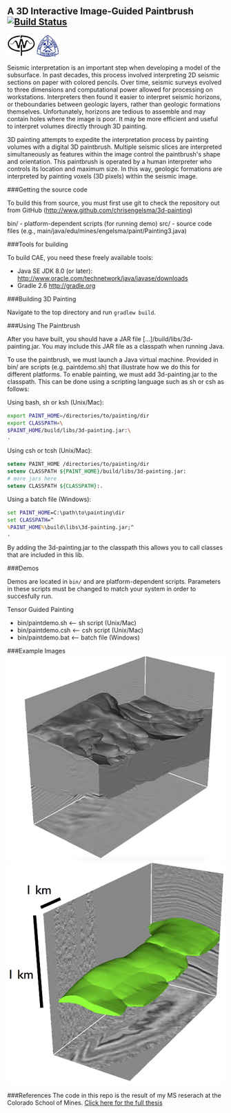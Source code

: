 A 3D Interactive Image-Guided Paintbrush [![Build Status](https://travis-ci.org/chrisengelsma/3d-painting.svg?branch=master)](https://travis-ci.org/chrisengelsma/3d-painting)
----------------------------
 ![CWP Logo](img/cwplogo.png) ![Mines Logo](img/mines.gif)
 
Seismic interpretation is an important step when developing a model of the subsurface. In past decades, this process involved interpreting 2D seismic sections on paper with colored pencils. Over time, seismic surveys evolved to three dimensions and computational power allowed for processing on workstations. Interpreters then found it easier to interpret seismic horizons, or theboundaries between geologic layers, rather than geologic formations themselves. Unfortunately, horizons are tedious to assemble and may contain holes where the image is poor. It may be more efficient and useful to interpret volumes directly through 3D painting.

3D painting attempts to expedite the interpretation process by painting volumes with a digital 3D paintbrush. Multiple seismic slices are interpreted simultaneously as features within the image control the paintbrush's shape and orientation. This paintbrush is operated by a human interpreter who controls its location and maximum size. In this way, geologic formations are interpreted by painting voxels (3D pixels) within the seismic image.

###Getting the source code

To build this from source, you must first use git to check the repository
out from GitHub (http://www.github.com/chrisengelsma/3d-painting)

bin/ - platform-dependent scripts (for running demo)
src/ - source code files (e.g., main/java/edu/mines/engelsma/paint/Painting3.java)

###Tools for building

To build CAE, you need these freely available tools:
* Java SE JDK 8.0 (or later):
  http://www.oracle.com/technetwork/java/javase/downloads
* Gradle 2.6
  http://gradle.org

###Building 3D Painting

Navigate to the top directory and run `gradlew build`.

###Using The Paintbrush

After you have built, you should have a JAR file 
[...]/build/libs/3d-painting.jar.
You may include this JAR file as a classpath when running Java.

To use the paintbrush, we must launch a Java virtual machine. Provided in 
bin/ are scripts (e.g. paintdemo.sh) that illustrate how we do this 
for different platforms. 
To enable painting, we must add 3d-painting.jar to the classpath. This can be
done using a scripting language such as sh or csh as follows:

Using bash, sh or ksh (Unix/Mac):

```bash
export PAINT_HOME=/directories/to/painting/dir
export CLASSPATH=\
$PAINT_HOME/build/libs/3d-painting.jar:\
.
```

Using csh or tcsh (Unix/Mac):

```csh
setenv PAINT_HOME /directories/to/painting/dir
setenv CLASSPATH ${PAINT_HOME}/build/libs/3d-painting.jar:
# more jars here
setenv CLASSPATH ${CLASSPATH}:.
```

Using a batch file (Windows):

```bat
set PAINT_HOME=C:\path\to\painting\dir
set CLASSPATH=^
%PAINT_HOME%\build\libs\3d-painting.jar;^
.
```

By adding the 3d-painting.jar to the classpath this allows you to call 
classes that are included in this lib. 

###Demos

Demos are located in ```bin/``` and are platform-dependent scripts. 
Parameters in these scripts must be changed to match your system in order to 
succesfully run.

Tensor Guided Painting
* bin/paintdemo.sh  <-- sh script  (Unix/Mac)
* bin/paintdemo.csh <-- csh script (Unix/Mac)
* bin/paintdemo.bat <-- batch file (Windows)

###Example Images
![Painting Salt](img/screenshots/PaintedSaltBody.png)![Painting Anti cline](img/screenshots/PaintedAntiCline.png)

###References
The code in this repo is the result of my MS reserach at the Colorado School of Mines.
[Click here for the full thesis](www.cwp.mines.edu/Documents/cwpreports/cwp-677.pdf)
